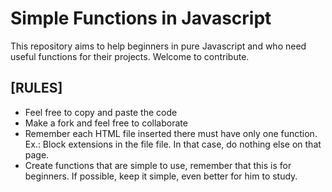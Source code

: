 # Simple Functions in Javascript
This repository aims to help beginners in pure Javascript and who need useful functions for their projects. Welcome to contribute.

## [RULES]
- Feel free to copy and paste the code
- Make a fork and feel free to collaborate
- Remember each HTML file inserted there must have only one function. Ex.: Block extensions in the file file. In that case, do nothing else on that page.
- Create functions that are simple to use, remember that this is for beginners. If possible, keep it simple, even better for him to study.
